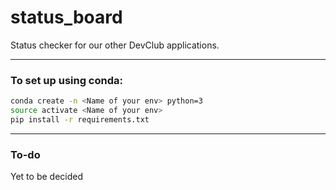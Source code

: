 # status_board
Status checker for our other DevClub applications.

-------------------------------------------------
### To set up using conda:
```bash
conda create -n <Name of your env> python=3
source activate <Name of your env>
pip install -r requirements.txt
```
--------------------------------------------------
### To-do
Yet to be decided
